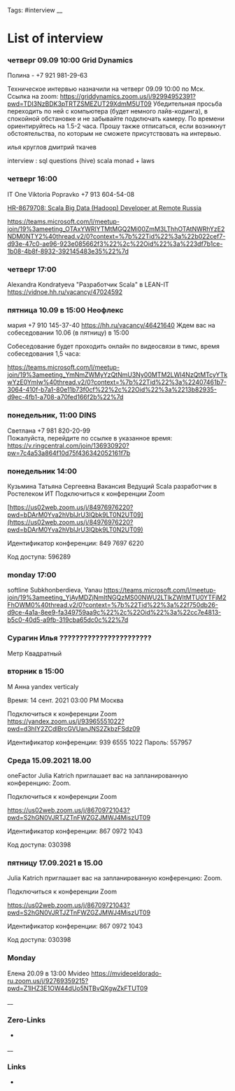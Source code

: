 Tags: #interview 
__
# List of interview

 
 
 ### четверг 09.09 10:00 Grid Dynamics
 Полина - +7 921 981-29-63

 Техническое интервью назначили на четверг 09.09 10:00 по Мск. 
Ссылка на zoom: https://griddynamics.zoom.us/j/92994952391?pwd=TDI3NzBDK3pTRTZSMEZUT29XdmM5UT09
Убедительная просьба переходить по ней с компьютера (будет немного лайв-кодинга), в спокойной обстановке и не забывайте подключать камеру. По времени ориентируйтесь на 1.5-2 часа. Прошу также отписаться, если возникнут обстоятельства, по которым не сможете присутствовать на интервью.

илья круглов
дмитрий ткачев

interview : 
sql questions (hive) 
scala monad + laws


### четверг 16:00
IT One
Viktoria Popravko
+7 913 604-54-08  

[HR-8679708: Scala Big Data (Hadoop) Developer at Remote Russia](https://www.it-one.ru/vacancies/?vr=VR-62175&location=Remote+Russia&utm_source=luxhire&utm_medium=email&utm_term=vpopravko)

https://teams.microsoft.com/l/meetup-join/19%3ameeting_OTAxYWRlYTMtMGQ2Mi00ZmM3LThhOTAtNWRhYzE2NDM0NTY2%40thread.v2/0?context=%7b%22Tid%22%3a%22b022cef7-d93e-47c0-ae96-923e085662f3%22%2c%22Oid%22%3a%223df7b1ce-1b08-4b8f-8932-392145483e35%22%7d

	       
### четверг 17:00
Alexandra Kondratyeva
 "Разработчик Scala" в LEAN-IT
https://vidnoe.hh.ru/vacancy/47024592  
	  
	  
### пятница 10.09  в 15:00    Неофлекс 
 мария +7 910 145-37-40
https://hh.ru/vacancy/46421640
Ждем вас на собеседовании 10.06 (в пятницу) в 15:00

Собеседование будет проходить онлайн по видеосвязи в тимс, время собеседования 1,5 часа:

https://teams.microsoft.com/l/meetup-join/19%3ameeting_YmNmZWMyYzQtNmU3Ny00MTM2LWI4NzQtMTcyYTkwYzE0YmIw%40thread.v2/0?context=%7b%22Tid%22%3a%22407461b7-3064-410f-b7a1-80e11b73f0cf%22%2c%22Oid%22%3a%2213b82935-d9ec-4fb1-a708-a70fed166f2b%22%7d

      
###     понедельник, 11:00 DINS
 Светлана        +7 981 820-20-99  
Пожалуйста, перейдите по ссылке в указанное время: https://v.ringcentral.com/join/136930920?pw=7c4a53a864f10d75f436342052161f7b

###  понедельник 14:00
Кузьмина Татьяна Сергеевна
 Вакансия Ведущий Scala разработчик в Ростелеком ИТ
 Подключиться к конференции Zoom

[https://us02web.zoom.us/j/84976976220?pwd=bDArM0Yva2hVblJrU3lQbk9LT0N2UT09](https://us02web.zoom.us/j/84976976220?pwd=bDArM0Yva2hVblJrU3lQbk9LT0N2UT09)

Идентификатор конференции: 849 7697 6220

Код доступа: 596289



### monday 17:00
softline 
Subkhonberdieva, Yanau
https://teams.microsoft.com/l/meetup-join/19%3ameeting_YjAyMDZjNmItNGQzMS00NWU2LTlkZWItMTU0YTFjM2FhOWM0%40thread.v2/0?context=%7b%22Tid%22%3a%22f750db26-d9ce-4a1a-8ee9-fa349759aa9c%22%2c%22Oid%22%3a%22cc7e4813-b5c0-40d5-a9fb-319cba65dc0c%22%7d






### Сурагин Илья ???????????????????????
Метр Квадратный



### вторник в 15:00
М Анна yandex verticaly 

Время: 14 сент. 2021 03:00 PM Москва

Подключиться к конференции Zoom
https://yandex.zoom.us/j/93965551022?pwd=d3hIY2ZCdlBrcGVUanJNS2ZkbzFSdz09

Идентификатор конференции: 939 6555 1022
Пароль: 557957



      

### Среда 15.09.2021 18.00 
oneFactor
﻿Julia Katrich приглашает вас на запланированную конференцию: Zoom.

Подключиться к конференции Zoom

https://us02web.zoom.us/j/86709721043?pwd=S2hGN0VJRTJZTnFWZGZJMWJ4MiszUT09

  

Идентификатор конференции: 867 0972 1043

Код доступа: 030398










      



### пятницу 17.09.2021 в 15.00   

Julia Katrich приглашает вас на запланированную конференцию: Zoom.

Подключиться к конференции Zoom

https://us02web.zoom.us/j/86709721043?pwd=S2hGN0VJRTJZTnFWZGZJMWJ4MiszUT09

  

Идентификатор конференции: 867 0972 1043

Код доступа: 030398





### Monday

Елена 20.09 в 13:00 Mvideo
 https://mvideoeldorado-ru.zoom.us/j/92769359215?pwd=Z1lHZ3E1OW44dUo5NTBvQXgwZkFTUT09










__
### Zero-Links
-

__
### Links
- 

 
 